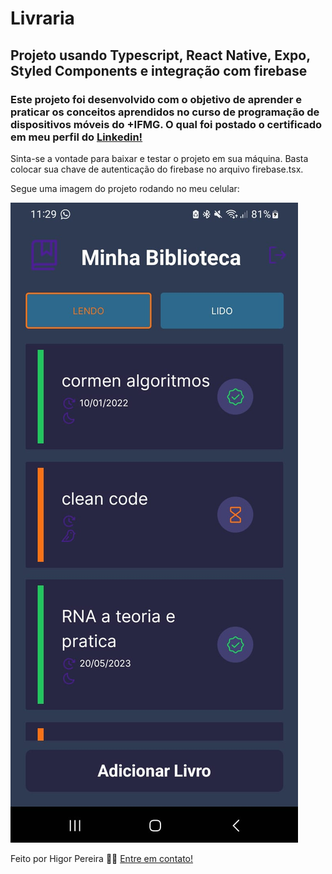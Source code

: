# Livraria
## Projeto usando Typescript, React Native, Expo, Styled Components e integração com firebase

### Este projeto foi desenvolvido com o objetivo de aprender e praticar os conceitos aprendidos no curso de programação de dispositivos móveis do +IFMG. O qual foi postado o certificado em meu perfil do [Linkedin!](https://www.linkedin.com/in/higor-pereira-comp/)

Sinta-se a vontade para baixar e testar o projeto em sua máquina. Basta colocar sua chave de autenticação do firebase no arquivo firebase.tsx.

Segue uma imagem do projeto rodando no meu celular:

![Livraria](printLivraria.jpeg)


Feito por Higor Pereira 👋🏽 [Entre em contato!](https://www.linkedin.com/in/higor-pereira-comp/)
